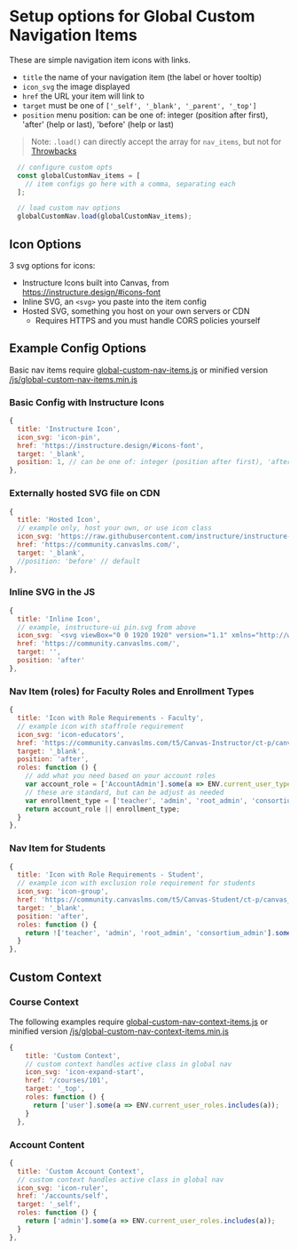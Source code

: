 # Setup options for Global Custom Navigation Items

These are simple navigation item icons with links.
- `title` the name of your navigation item (the label or hover tooltip)
- `icon_svg` the image displayed
- `href` the URL your item will link to
- `target` must be one of `['_self', '_blank', '_parent', '_top']`
- `position` menu position: can be one of: integer (position after first), 'after' (help or last), 'before' (help or last)

> Note: `.load()` can directly accept the array for `nav_items`, but not for [Throwbacks](/docs/custom-tray-throwbacks.md)

```js
  // configure custom opts
  const globalCustomNav_items = [
    // item configs go here with a comma, separating each
  ];

  // load custom nav options
  globalCustomNav.load(globalCustomNav_items);
```

## Icon Options
3 svg options for icons:
- Instructure Icons built into Canvas, from https://instructure.design/#icons-font
- Inline SVG, an `<svg>` you paste into the item config
- Hosted SVG, something you host on your own servers or CDN
  - Requires HTTPS and you must handle CORS policies yourself

## Example Config Options

Basic nav items require [global-custom-nav-items.js](/global-custom-nav-items.js) or minified version [/js/global-custom-nav-items.min.js](/js/global-custom-nav-items.min.js)

### Basic Config with Instructure Icons
```js
{
  title: 'Instructure Icon',
  icon_svg: 'icon-pin',
  href: 'https://instructure.design/#icons-font',
  target: '_blank',
  position: 1, // can be one of: integer (position after first), 'after' (help or last), 'before' (help or last)
},
```
### Externally hosted SVG file on CDN
```js
{
  title: 'Hosted Icon',
  // example only, host your own, or use icon class
  icon_svg: 'https://raw.githubusercontent.com/instructure/instructure-ui/master/packages/ui-icons/svg/Line/pin.svg',
  href: 'https://community.canvaslms.com/',
  target: '_blank',
  //position: 'before' // default
},
```

### Inline SVG in the JS

```js
{
  title: 'Inline Icon',
  // example, instructure-ui pin.svg from above
  icon_svg: `<svg viewBox="0 0 1920 1920" version="1.1" xmlns="http://www.w3.org/2000/svg"><path d="M1643.272 835.697c-22.024 22.023-57.826 22.023-79.85 0l-20.442-20.442c-.226-.226-.226-.452-.452-.678-.226-.113-.452-.113-.565-.339L1072.806 345.08c-.226-.225-.34-.564-.565-.79-.226-.226-.565-.339-.79-.452l-20.33-20.33c-22.024-22.023-22.024-57.938 0-79.962l83.915-83.802 592.15 592.038-83.914 83.915zm-506.768 305.167c-7.34-8.584-13.44-18.07-21.571-26.09L771.93 771.773c-8.018-8.132-17.506-13.892-26.09-21.12l286.42-286.419 390.437 390.438-286.193 286.193zm-101.42 453.007l-16.49 16.49-742.362-742.25 16.489-16.49c106.73-106.842 292.743-106.842 399.36 0l343.002 343.003c53.309 53.308 82.673 124.235 82.673 199.567 0 75.445-29.364 146.372-82.673 199.68zM1135.035.045L971.272 163.697c-59.295 59.294-62.344 150.776-15.022 216.847L658.876 677.918c-4.066 3.953-6.437 8.81-9.035 13.553-144.565-60.085-322.899-33.656-436.97 80.301l-96.338 96.34 411.106 411.105-511.06 511.059c-22.136 22.023-22.136 57.826 0 79.85 10.956 11.067 25.413 16.602 39.869 16.602s28.913-5.535 39.981-16.603l511.059-511.059 411.106 410.993 96.339-96.339c74.654-74.54 115.764-173.816 115.764-279.529 0-55.115-11.745-108.31-33.091-157.327 2.597-1.92 5.647-3.05 8.018-5.421l300.763-300.763c29.365 20.895 62.456 34.448 96.903 34.448 43.37 0 86.852-16.603 119.83-49.582l163.766-163.764L1135.036.045z" stroke="none" stroke-width="1" fill-rule="evenodd"/></svg>`,
  href: 'https://community.canvaslms.com/',
  target: '',
  position: 'after'
},
```
### Nav Item (roles) for Faculty Roles and Enrollment Types
```js
{
  title: 'Icon with Role Requirements - Faculty',
  // example icon with staffrole requirement
  icon_svg: 'icon-educators',
  href: 'https://community.canvaslms.com/t5/Canvas-Instructor/ct-p/canvas_instructor',
  target: '_blank',
  position: 'after',
  roles: function () {
    // add what you need based on your account roles
    var account_role = ['AccountAdmin'].some(a => ENV.current_user_types.includes(a));
    // these are standard, but can be adjust as needed
    var enrollment_type = ['teacher', 'admin', 'root_admin', 'consortium_admin'].some(a => ENV.current_user_roles.includes(a));
    return account_role || enrollment_type;
  }
},
```

### Nav Item for Students
```js
{
  title: 'Icon with Role Requirements - Student',
  // example icon with exclusion role requirement for students
  icon_svg: 'icon-group',
  href: 'https://community.canvaslms.com/t5/Canvas-Student/ct-p/canvas_student',
  target: '_blank',
  position: 'after',
  roles: function () {
    return !['teacher', 'admin', 'root_admin', 'consortium_admin'].some(a => ENV.current_user_roles.includes(a));
  }
},
```
## Custom Context

### Course Context

The following examples require [global-custom-nav-context-items.js](/global-custom-nav-context-items.js) or minified version [/js/global-custom-nav-context-items.min.js](/js/global-custom-nav-context-items.min.js)


```js
{
    title: 'Custom Context',
    // custom context handles active class in global nav
    icon_svg: 'icon-expand-start',
    href: '/courses/101',
    target: '_top',
    roles: function () {
      return ['user'].some(a => ENV.current_user_roles.includes(a));
    }
  },
```

### Account Content
```js
{
  title: 'Custom Account Context',
  // custom context handles active class in global nav
  icon_svg: 'icon-ruler',
  href: '/accounts/self',
  target: '_self',
  roles: function () {
    return ['admin'].some(a => ENV.current_user_roles.includes(a));
  }
},
```